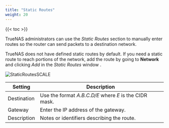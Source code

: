 ```yaml
---
title: "Static Routes"
weight: 20
---
```


{{< toc >}}

TrueNAS administrators can use the *Static Routes* section to manually enter routes so the router can send packets to a destination network.

TrueNAS does not have defined static routes by default.
If you need a static route to reach portions of the network, add the route by going to **Network** and clicking *Add* in the *Static Routes* window .

![StaticRoutesSCALE](/images/SCALE/StaticRoutesSCALE.png "Static Routes")

| Setting | Description |
|---------|-------------|
| Destination | Use the format *A.B.C.D/E* where *E* is the CIDR mask. |
| Gateway | Enter the IP address of the gateway. |
| Description | Notes or identifiers describing the route. |

